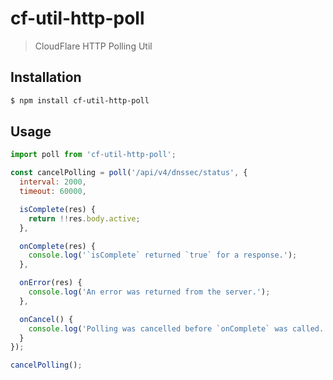 # cf-util-http-poll

> CloudFlare HTTP Polling Util

## Installation

```sh
$ npm install cf-util-http-poll
```

## Usage

```js
import poll from 'cf-util-http-poll';

const cancelPolling = poll('/api/v4/dnssec/status', {
  interval: 2000,
  timeout: 60000,

  isComplete(res) {
    return !!res.body.active;
  },

  onComplete(res) {
    console.log('`isComplete` returned `true` for a response.');
  },

  onError(res) {
    console.log('An error was returned from the server.');
  },

  onCancel() {
    console.log('Polling was cancelled before `onComplete` was called.');
  }
});

cancelPolling();
```
